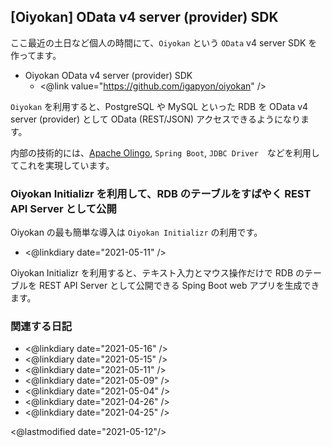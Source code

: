 ## [Oiyokan] OData v4 server (provider) SDK

ここ最近の土日など個人の時間にて、`Oiyokan` という `OData` v4 server SDK を作ってます。

- Oiyokan OData v4 server (provider) SDK
    - <@link value="https://github.com/igapyon/oiyokan" />

`Oiyokan` を利用すると、PostgreSQL や MySQL といった RDB を OData v4 server (provider) として OData (REST/JSON) アクセスできるようになります。

内部の技術的には、[Apache Olingo](https://olingo.apache.org/doc/odata4/), `Spring Boot`, `JDBC Driver`　などを利用してこれを実現しています。

### Oiyokan Initializr を利用して、RDB のテーブルをすばやく REST API Server として公開

Oiyokan の最も簡単な導入は `Oiyokan Initializr` の利用です。

- <@linkdiary date="2021-05-11" />

Oiyokan Initializr を利用すると、テキスト入力とマウス操作だけで RDB のテーブルを REST API Server として公開できる Sping Boot web アプリを生成できます。

### 関連する日記

- <@linkdiary date="2021-05-16" />
- <@linkdiary date="2021-05-15" />
- <@linkdiary date="2021-05-11" />
- <@linkdiary date="2021-05-09" />
- <@linkdiary date="2021-05-04" />
- <@linkdiary date="2021-04-26" />
- <@linkdiary date="2021-04-25" />

<@lastmodified date="2021-05-12"/>
